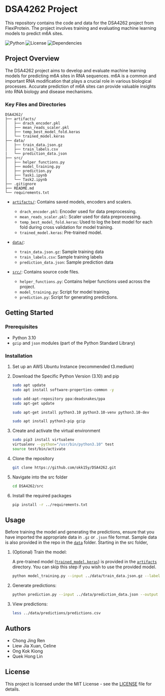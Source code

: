 # DSA4262 Project
This repository contains the code and data for the DSA4262 project from FlexiProtein. The project involves training and evaluating machine learning models to predict m6A sites.

![Python](https://img.shields.io/badge/python-3.10-blue.svg)
![License](https://img.shields.io/badge/license-MIT-green.svg)
![Dependencies](https://img.shields.io/badge/dependencies-up%20to%20date-brightgreen.svg)

## Project Overview

The DSA4262 project aims to develop and evaluate machine learning models for predicting m6A sites in RNA sequences. m6A is a common and important RNA modification that plays a crucial role in various biological processes. Accurate prediction of m6A sites can provide valuable insights into RNA biology and disease mechanisms.


### Key Files and Directories
```
DSA4262/
├── artifacts/
│   ├── drach_encoder.pkl
│   ├── mean_reads_scaler.pkl
│   ├── temp_best_model_fold.keras 
│   └── trained_model.keras
├── data/
│   ├── train_data.json.gz
│   ├── train_labels.csv
|   └── prediction_data.json
├── src/
│   ├── helper_functions.py
│   ├── model_training.py
│   ├── prediction.py
│   ├── Task1.ipynb
│   └── Task2.ipynb
├── .gitignore
├── README.md
└── requirements.txt
```

- [`artifacts/`](./artifacts/): Contains saved models, encoders and scalers.
  - `drach_encoder.pkl`: Encoder used for data preprocessing.
  - `mean_reads_scaler.pkl`: Scaler used for data preprocessing.
  - `temp_best_model_fold.keras`: Used to log the best model for each fold during cross validation for model training.
  - `trained_model.keras`: Pre-trained model.
  
- [`data/`](./data/):
  - `train_data.json.gz`: Sample training data
  - `train_labels.csv`: Sample training labels
  - `prediction_data.json`: Sample prediction data

- [`src/`](.src/): Contains source code files.
  - `helper_functions.py`: Contains helper functions used across the project.
  - `model_training.py`: Script for model training.
  - `prediction.py`: Script for generating predictions.


## Getting Started

### Prerequisites

- Python 3.10
- `gzip` and `json` modules (part of the Python Standard Library)

### Installation

1. Set up an AWS Ubuntu Instance (recommended t3.medium)

1. Download the Specific Python Version (3.10) and pip
     ```sh
    sudo apt update
    sudo apt install software-properties-common -y
    ```
    
    ```sh
    sudo add-apt-repository ppa:deadsnakes/ppa
    sudo apt-get update
    ```

    ```sh
    sudo apt-get install python3.10 python3.10-venv python3.10-dev
    ```

    ```sh
    sudo apt install python3-pip gzip 
    ```
2. Create and activate the virtual environment
    ```sh
    sudo pip3 install virtualenv
    virtualenv --python="/usr/bin/python3.10" test
    source test/bin/activate
    ```

3. Clone the repository
    ```sh
    git clone https://github.com/okk15y/DSA4262.git
    ```

4. Navigate into the src folder
    ```sh
    cd DSA4262/src
    ```

5. Install the required packages
    ```sh
    pip install -r ../requirements.txt
    ```

## Usage

Before training the model and generating the predictions, ensure that you have imported the appropriate data in `.gz` or `.json` file format. Sample data is also provided in the repo in the [`data`](./data/) folder. Starting in the src folder, 

1. (Optional) Train the model:
    
    A pre-trained model ([`trained_model.keras`](./artifacts/trained_model.keras)) is provided in the [`artifacts`](./artifacts/) directory. You can skip this step if you wish to use the provided model.
    ```sh
    python model_training.py --input ../data/train_data.json.gz --labels ../data/train_labels.csv
    ```
2. Generate predictions:
    ```sh
    python prediction.py --input ../data/prediction_data.json --output ../data/predictions/predictions.csv --model ../artifacts/trained_model.keras
    ```
3. View predictions:
    ```sh
    less ../data/predictions/predictions.csv
    ```

## Authors

- Chong Jing Ren
- Liew Jia Xuan, Celine
- Ong Kok Kiong
- Quek Hong Lin

## License

This project is licensed under the MIT License - see the [LICENSE](LICENSE) file for details.
